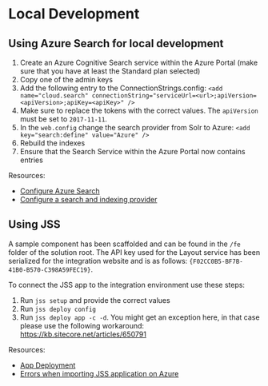 # Local Development

## Using Azure Search for local development

1) Create an Azure Cognitive Search service within the Azure Portal (make sure that you have at least the Standard plan selected)
1) Copy one of the admin keys
1) Add the following entry to the ConnectionStrings.config:
`<add name="cloud.search" connectionString="serviceUrl=<url>;apiVersion=<apiVersion>;apiKey=<apiKey>" /> `
1) Make sure to replace the tokens with the correct values. The `apiVersion` must be set to `2017-11-11`.
1) In the `web.config` change the search provider from Solr to Azure: `<add key="search:define" value="Azure" />`
1) Rebuild the indexes
1) Ensure that the Search Service within the Azure Portal now contains entries

Resources:
- [Configure Azure Search](https://doc.sitecore.com/developers/92/platform-administration-and-architecture/en/configure-azure-search.html)
- [Configure a search and indexing provider](https://doc.sitecore.com/developers/92/platform-administration-and-architecture/en/configure-a-search-and-indexing-provider.html)

## Using JSS

A sample component has been scaffolded and can be found in the `/fe` folder of the solution root. The API key used for the Layout service has been serialized for the integration website and is as follows: `{F02CC0B5-BF7B-41B0-B570-C398A59FEC19}`.

To connect the JSS app to the integration environment use these steps:
1) Run `jss setup` and provide the correct values
1) Run `jss deploy config`
1) Run `jss deploy app -c -d`. You might get an exception here, in that case please use the following workaround: https://kb.sitecore.net/articles/650791

Resources:
- [App Deployment](https://jss.sitecore.com/docs/getting-started/app-deployment)
- [Errors when importing JSS application on Azure](https://kb.sitecore.net/articles/650791)